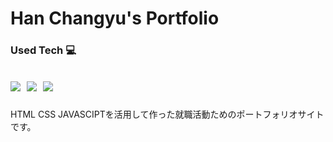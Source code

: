 <h1>Han Changyu's Portfolio</h1>
<h3>Used Tech 💻</h3>
<h2><p>
  <img src="https://img.shields.io/badge/HTML5-E34F26?style=flat-square&logo=HTML5&logoColor=white"/>&nbsp 
  <img src="https://img.shields.io/badge/CSS3-1572B6?style=flat-square&logo=CSS3&logoColor=white"/>&nbsp
  <img src="https://img.shields.io/badge/JavaScript-F7DF1E?style=flat-square&logo=JavaScript&logoColor=black"/>&nbsp<br>
 </p></h2>

 HTML CSS JAVASCIPTを活用して作った就職活動ためのポートフォリオサイトです。
